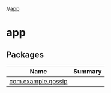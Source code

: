 //[app](index.md)



# app  


## Packages  
  
|  Name|  Summary| 
|---|---|
| [com.example.gossip](com.example.gossip/index.md) | 

